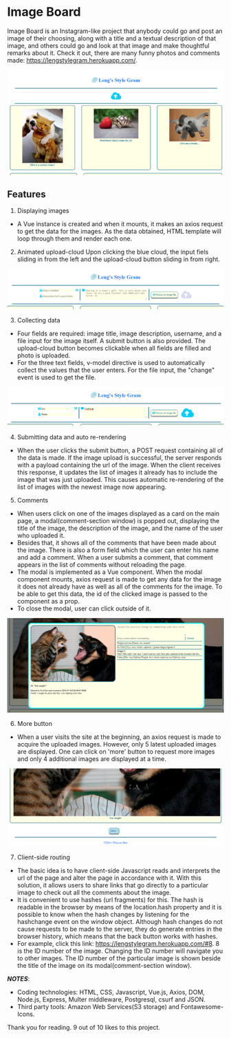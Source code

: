 # Image Board
Image Board is an Instagram-like project that anybody could go and post an image of their choosing, along with a title and a textual description of that image, and others could go and look at that image and make thoughtful remarks about it. Check it out, there are many funny photos and comments made: https://lengstylegram.herokuapp.com/.

<img src="Lengstylegram.png">

## Features
1) Displaying images
* A Vue instance is created and when it mounts, it makes an axios request to get the data for the images. As the data obtained, HTML template will loop through them and render each one.

2) Animated upload-cloud
Upon clicking the blue cloud, the input fiels sliding in from the left and the upload-cloud button sliding in from right.

<img src="before-upload.png">

3) Collecting data
* Four fields are required: image title, image description, username, and a file input for the image itself. A submit button is also provided. The upload-cloud button becomes clickable when all fields are filled and photo is uploaded. 
* For the three text fields, v-model directive is used to automatically collect the values that the user enters. For the file input, the "change" event is used to get the file.

<img src="cloud.png">

4) Submitting data and auto re-rendering
* When the user clicks the submit button, a POST request containing all of the data is made. If the image upload is successful, the server responds with a payload containing the url of the image. When the client receives this response, it updates the list of images it already has to include the image that was just uploaded. This causes automatic re-rendering of the list of images with the newest image now appearing.

5) Comments
* When users click on one of the images displayed as a card on the main page, a modal(comment-section window) is popped out, displaying the title of the image, the description of the image, and the name of the user who uploaded it. 
* Besides that, it shows all of the comments that have been made about the image. There is also a form field which the user can enter his name and add a comment. When a user submits a comment, that comment appears in the list of comments without reloading the page.
* The modal is implemented as a Vue component. When the modal component mounts, axios request is made to get any data for the image it does not already have as well as all of the comments for the image. To be able to get this data, the id of the clicked image is passed to the component as a prop.
* To close the modal, user can click outside of it. 

<img src="comments.png">

6) More button
* When a user visits the site at the beginning, an axios request is made to acquire the uploaded images. However, only 5 latest uploaded images are displayed. One can click on 'more' button to request more images and only 4 additional images are displayed at a time.

<img src="more.png">

7) Client-side routing
* The basic idea is to have client-side Javascript reads and interprets the url of the page and alter the page in accordance with it. With this solution, it allows users to share links that go directly to a particular image to check out all the comments about the image.
* It is convenient to use hashes (url fragments) for this. The hash is readable in the browser by means of the location.hash property and it is possible to know when the hash changes by listening for the hashchange event on the window object. Although hash changes do not cause requests to be made to the server, they do generate entries in the browser history, which means that the back button works with hashes. 
* For example, click this link: https://lengstylegram.herokuapp.com/#8. 8 is the ID number of the image. Changing the ID number will navigate you to other images. The ID number of the particular image is shown beside the title of the image on its modal(comment-section window).

**_NOTES_**:
* Coding technologies: HTML, CSS, Javascript, Vue.js, Axios, DOM, Node.js, Express, Multer middleware, Postgresql, csurf and JSON.
* Third party tools: Amazon Web Services(S3 storage) and Fontawesome-Icons.

Thank you for reading. 9 out of 10 likes to this project.
